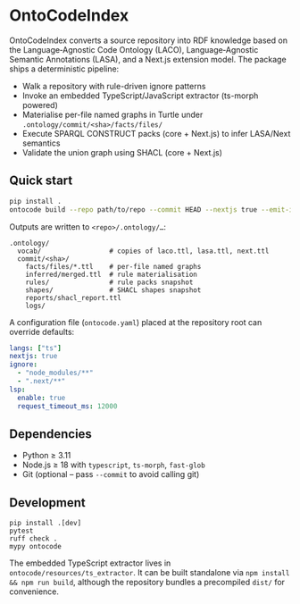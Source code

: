 # OntoCodeIndex

OntoCodeIndex converts a source repository into RDF knowledge based on the Language‑Agnostic Code Ontology (LACO), Language‑Agnostic Semantic Annotations (LASA), and a Next.js extension model. The package ships a deterministic pipeline:

- Walk a repository with rule-driven ignore patterns
- Invoke an embedded TypeScript/JavaScript extractor (ts-morph powered)
- Materialise per-file named graphs in Turtle under `.ontology/commit/<sha>/facts/files/`
- Execute SPARQL CONSTRUCT packs (core + Next.js) to infer LASA/Next semantics
- Validate the union graph using SHACL (core + Next.js)

## Quick start

```bash
pip install .
ontocode build --repo path/to/repo --commit HEAD --nextjs true --emit-inferred true --run-shacl true
```

Outputs are written to `<repo>/.ontology/…`:

```
.ontology/
  vocab/                 # copies of laco.ttl, lasa.ttl, next.ttl
  commit/<sha>/
    facts/files/*.ttl    # per-file named graphs
    inferred/merged.ttl  # rule materialisation
    rules/               # rule packs snapshot
    shapes/              # SHACL shapes snapshot
    reports/shacl_report.ttl
    logs/
```

A configuration file (`ontocode.yaml`) placed at the repository root can override defaults:

```yaml
langs: ["ts"]
nextjs: true
ignore:
  - "node_modules/**"
  - ".next/**"
lsp:
  enable: true
  request_timeout_ms: 12000
```

## Dependencies

- Python ≥ 3.11
- Node.js ≥ 18 with `typescript`, `ts-morph`, `fast-glob`
- Git (optional – pass `--commit` to avoid calling git)

## Development

```
pip install .[dev]
pytest
ruff check .
mypy ontocode
```

The embedded TypeScript extractor lives in `ontocode/resources/ts_extractor`. It can be built standalone via `npm install && npm run build`, although the repository bundles a precompiled `dist/` for convenience.

